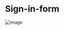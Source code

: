 # Sign-in-form
![image](https://github.com/geeekyvishal/Sign-in-form/assets/141127867/7b576b4c-6f76-4e31-b0e4-d334285eebd7)
